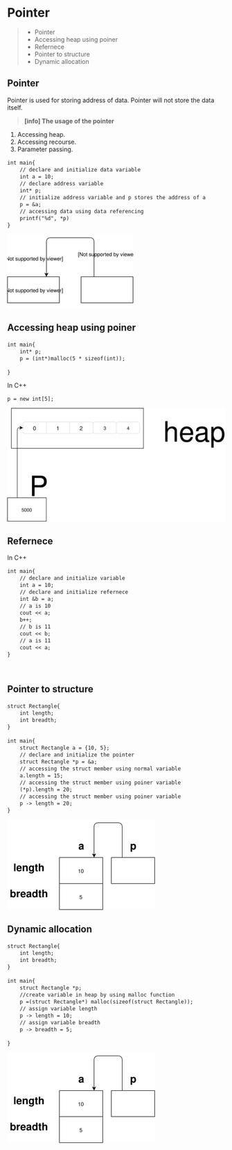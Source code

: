 # Pointer

>* Pointer
>* Accessing heap using poiner
>* Refernece
>* Pointer to structure
>* Dynamic allocation

## Pointer

 Pointer is used for storing address of data.
 Pointer will not store the data itself.

> **[info] The usage of the pointer**
1. Accessing heap.
2. Accessing recourse.
3. Parameter passing.
>

```
int main{
    // declare and initialize data variable
    int a = 10;
    // declare address variable
    int* p;
    // initialize address variable and p stores the address of a
    p = &a;
    // accessing data using data referencing
    printf("%d", *p)
}
```

<img src="\images\pointer.svg" alt="pointer" style="zoom:50%;" />

<br/>

## Accessing heap using poiner

```
int main{
    int* p;
    p = (int*)malloc(5 * sizeof(int));

}
```
In C++
```
p = new int[5];
```

<img src="\images\pointerheap.svg" alt="pointerheap" style="zoom:50%;" />

<br/>

## Refernece

In C++

```
int main{
    // declare and initialize variable
    int a = 10;
    // declare and initialize refernece
    int &b = a;
    // a is 10
    cout << a;
    b++;
    // b is 11
    cout << b;
    // a is 11
    cout << a;
}
```

<br/>

## Pointer to structure

```
struct Rectangle{
    int length;
    int breadth;
}

int main{
    struct Rectangle a = {10, 5};
    // declare and initialize the pointer
    struct Rectangle *p = &a;
    // accessing the struct member using normal variable
    a.length = 15;
    // accessing the struct member using poiner variable
    (*p).length = 20;
    // accessing the struct member using poiner variable
    p -> length = 20;
}
```

<img src="\images\PointerToStruct.svg" alt="PointerToStruct" style="zoom:50%;" />

<br/>

## Dynamic allocation

```
struct Rectangle{
    int length;
    int breadth;
}

int main{
    struct Rectangle *p;
    //create variable in heap by using malloc function
    p =(struct Rectangle*) malloc(sizeof(struct Rectangle));
    // assign variable length
    p -> length = 10;
    // assign variable breadth
    p -> breadth = 5;

}
```

<img src="\images\PointerToStruct.svg" alt="PointerToStruct" style="zoom:50%;" />

<br/>

















